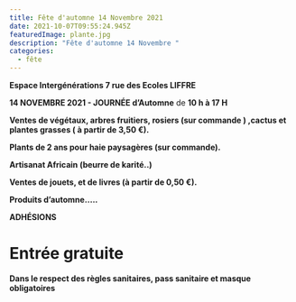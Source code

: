 ```yaml
---
title: Fête d'automne 14 Novembre 2021
date: 2021-10-07T09:55:24.945Z
featuredImage: plante.jpg
description: "Fête d'automne 14 Novembre "
categories:
  - fête
---
```

**Espace Intergénérations 7 rue des Ecoles LIFFRE**

**14 NOVEMBRE 2021 - JOURNÉE d’Automne** de **10 h à 17 H**

**Ventes de végétaux, arbres fruitiers, rosiers (sur commande ) ,cactus et plantes grasses ( à partir de 3,50 €).**

**Plants de 2 ans pour haie paysagères (sur commande).**

**Artisanat Africain (beurre de karité..)**

**Ventes de jouets, et de livres (à partir de 0,50 €).**

**Produits d’automne…..**

**ADHÉSIONS**

# Entrée gratuite

**Dans le respect des règles sanitaires, pass sanitaire et masque obligatoires**